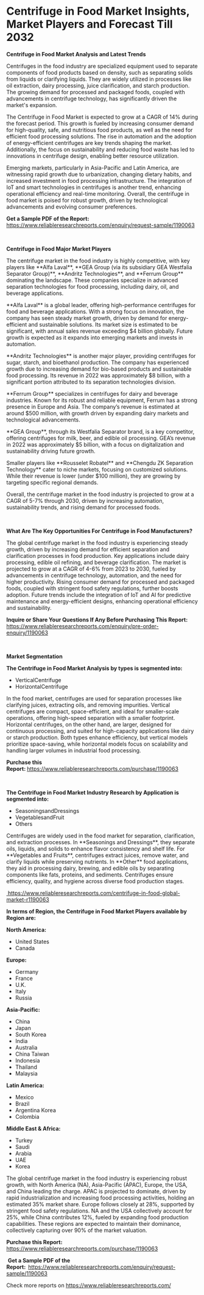 <p><h1>Centrifuge in Food Market Insights, Market Players and Forecast Till 2032</h1></p><p><strong>Centrifuge in Food Market Analysis and Latest Trends</strong></p>
<p><p>Centrifuges in the food industry are specialized equipment used to separate components of food products based on density, such as separating solids from liquids or clarifying liquids. They are widely utilized in processes like oil extraction, dairy processing, juice clarification, and starch production. The growing demand for processed and packaged foods, coupled with advancements in centrifuge technology, has significantly driven the market's expansion.</p><p>The Centrifuge in Food Market is expected to grow at a CAGR of 14% during the forecast period. This growth is fueled by increasing consumer demand for high-quality, safe, and nutritious food products, as well as the need for efficient food processing solutions. The rise in automation and the adoption of energy-efficient centrifuges are key trends shaping the market. Additionally, the focus on sustainability and reducing food waste has led to innovations in centrifuge design, enabling better resource utilization.</p><p>Emerging markets, particularly in Asia-Pacific and Latin America, are witnessing rapid growth due to urbanization, changing dietary habits, and increased investment in food processing infrastructure. The integration of IoT and smart technologies in centrifuges is another trend, enhancing operational efficiency and real-time monitoring. Overall, the centrifuge in food market is poised for robust growth, driven by technological advancements and evolving consumer preferences.</p></p>
<p><strong>Get a Sample PDF of the Report:&nbsp;</strong> <a href="https://www.reliableresearchreports.com/enquiry/request-sample/1190063?utm_campaign=38&utm_medium=2&utm_source=Github&utm_content=ia&utm_term=21012025&utm_id=centrifuge-in-food">https://www.reliableresearchreports.com/enquiry/request-sample/1190063</a></p>
<p>&nbsp;</p>
<p><strong>Centrifuge in Food Major Market Players</strong></p>
<p><p>The centrifuge market in the food industry is highly competitive, with key players like **Alfa Laval**, **GEA Group (via its subsidiary GEA Westfalia Separator Group)**, **Andritz Technologies**, and **Ferrum Group** dominating the landscape. These companies specialize in advanced separation technologies for food processing, including dairy, oil, and beverage applications.</p><p>**Alfa Laval** is a global leader, offering high-performance centrifuges for food and beverage applications. With a strong focus on innovation, the company has seen steady market growth, driven by demand for energy-efficient and sustainable solutions. Its market size is estimated to be significant, with annual sales revenue exceeding $4 billion globally. Future growth is expected as it expands into emerging markets and invests in automation.</p><p>**Andritz Technologies** is another major player, providing centrifuges for sugar, starch, and bioethanol production. The company has experienced growth due to increasing demand for bio-based products and sustainable food processing. Its revenue in 2022 was approximately $8 billion, with a significant portion attributed to its separation technologies division.</p><p>**Ferrum Group** specializes in centrifuges for dairy and beverage industries. Known for its robust and reliable equipment, Ferrum has a strong presence in Europe and Asia. The company’s revenue is estimated at around $500 million, with growth driven by expanding dairy markets and technological advancements.</p><p>**GEA Group**, through its Westfalia Separator brand, is a key competitor, offering centrifuges for milk, beer, and edible oil processing. GEA’s revenue in 2022 was approximately $5 billion, with a focus on digitalization and sustainability driving future growth.</p><p>Smaller players like **Rousselet Robatel** and **Chengdu ZK Separation Technology** cater to niche markets, focusing on customized solutions. While their revenue is lower (under $100 million), they are growing by targeting specific regional demands.</p><p>Overall, the centrifuge market in the food industry is projected to grow at a CAGR of 5-7% through 2030, driven by increasing automation, sustainability trends, and rising demand for processed foods.</p></p>
<p>&nbsp;</p>
<p><strong>What Are The Key Opportunities For Centrifuge in Food Manufacturers?</strong></p>
<p><p>The global centrifuge market in the food industry is experiencing steady growth, driven by increasing demand for efficient separation and clarification processes in food production. Key applications include dairy processing, edible oil refining, and beverage clarification. The market is projected to grow at a CAGR of 4-6% from 2023 to 2030, fueled by advancements in centrifuge technology, automation, and the need for higher productivity. Rising consumer demand for processed and packaged foods, coupled with stringent food safety regulations, further boosts adoption. Future trends include the integration of IoT and AI for predictive maintenance and energy-efficient designs, enhancing operational efficiency and sustainability.</p></p>
<p><strong>Inquire or Share Your Questions If Any Before Purchasing This Report:</strong> <a href="https://www.reliableresearchreports.com/enquiry/pre-order-enquiry/1190063?utm_campaign=38&utm_medium=2&utm_source=Github&utm_content=ia&utm_term=21012025&utm_id=centrifuge-in-food">https://www.reliableresearchreports.com/enquiry/pre-order-enquiry/1190063</a></p>
<p>&nbsp;</p>
<p><strong>Market Segmentation</strong></p>
<p><strong>The Centrifuge in Food Market Analysis by types is segmented into:</strong></p>
<p><ul><li>VerticalCentrifuge</li><li>HorizontalCentrifuge</li></ul></p>
<p><p>In the food market, centrifuges are used for separation processes like clarifying juices, extracting oils, and removing impurities. Vertical centrifuges are compact, space-efficient, and ideal for smaller-scale operations, offering high-speed separation with a smaller footprint. Horizontal centrifuges, on the other hand, are larger, designed for continuous processing, and suited for high-capacity applications like dairy or starch production. Both types enhance efficiency, but vertical models prioritize space-saving, while horizontal models focus on scalability and handling larger volumes in industrial food processing.</p></p>
<p><strong>Purchase this Report:&nbsp;</strong><a href="https://www.reliableresearchreports.com/purchase/1190063?utm_campaign=38&utm_medium=2&utm_source=Github&utm_content=ia&utm_term=21012025&utm_id=centrifuge-in-food">https://www.reliableresearchreports.com/purchase/1190063</a></p>
<p>&nbsp;</p>
<p><strong>The Centrifuge in Food Market Industry Research by Application is segmented into:</strong></p>
<p><ul><li>SeasoningsandDressings</li><li>VegetablesandFruit</li><li>Others</li></ul></p>
<p><p>Centrifuges are widely used in the food market for separation, clarification, and extraction processes. In **Seasonings and Dressings**, they separate oils, liquids, and solids to enhance flavor consistency and shelf life. For **Vegetables and Fruits**, centrifuges extract juices, remove water, and clarify liquids while preserving nutrients. In **Other** food applications, they aid in processing dairy, brewing, and edible oils by separating components like fats, proteins, and sediments. Centrifuges ensure efficiency, quality, and hygiene across diverse food production stages.</p></p>
<p><a href="https://www.reliableresearchreports.com/centrifuge-in-food-global-market-r1190063?utm_campaign=38&utm_medium=2&utm_source=Github&utm_content=ia&utm_term=21012025&utm_id=centrifuge-in-food">&nbsp;https://www.reliableresearchreports.com/centrifuge-in-food-global-market-r1190063</a></p>
<p><strong>In terms of Region, the Centrifuge in Food Market Players available by Region are:</strong></p>
<p>
    <p> <strong> North America: </strong>
        <ul>
            <li>United States</li>
            <li>Canada</li>
        </ul>
        </p> 
    <p> <strong> Europe: </strong>
        <ul>
            <li>Germany</li>
            <li>France</li>
            <li>U.K.</li>
            <li>Italy</li>
            <li>Russia</li>
        </ul>
        </p> 
    <p> <strong> Asia-Pacific: </strong>
        <ul>
            <li>China</li>
            <li>Japan</li>
            <li>South Korea</li>
            <li>India</li>
            <li>Australia</li>
            <li>China Taiwan</li>
            <li>Indonesia</li>
            <li>Thailand</li>
            <li>Malaysia</li>
        </ul>
        </p> 
    <p> <strong> Latin America: </strong>
        <ul>
            <li>Mexico</li>
            <li>Brazil</li>
            <li>Argentina Korea</li>
            <li>Colombia</li>
        </ul>
        </p> 
    <p> <strong> Middle East & Africa: </strong>
        <ul>
            <li>Turkey</li>
            <li>Saudi</li>
            <li>Arabia</li>
            <li>UAE</li>
            <li>Korea</li>
        </ul>
    </p>
    </p>
<p><p>The global centrifuge market in the food industry is experiencing robust growth, with North America (NA), Asia-Pacific (APAC), Europe, the USA, and China leading the charge. APAC is projected to dominate, driven by rapid industrialization and increasing food processing activities, holding an estimated 35% market share. Europe follows closely at 28%, supported by stringent food safety regulations. NA and the USA collectively account for 25%, while China contributes 12%, fueled by expanding food production capabilities. These regions are expected to maintain their dominance, collectively capturing over 90% of the market valuation.</p></p>
<p><strong>Purchase this Report: </strong><a href="https://www.reliableresearchreports.com/purchase/1190063?utm_campaign=38&utm_medium=2&utm_source=Github&utm_content=ia&utm_term=21012025&utm_id=centrifuge-in-food">https://www.reliableresearchreports.com/purchase/1190063</a></p>
<p>&nbsp;<strong>Get a Sample PDF of the Report:&nbsp;&nbsp;</strong><a href="https://www.reliableresearchreports.com/enquiry/request-sample/1190063?utm_campaign=38&utm_medium=2&utm_source=Github&utm_content=ia&utm_term=21012025&utm_id=centrifuge-in-food">https://www.reliableresearchreports.com/enquiry/request-sample/1190063</a></p>
<p><strong></strong></p>
<p>Check more reports on <a href="https://www.reliableresearchreports.com/?utm_campaign=38&utm_medium=2&utm_source=Github&utm_content=ia&utm_term=21012025&utm_id=centrifuge-in-food">https://www.reliableresearchreports.com/</a></p>